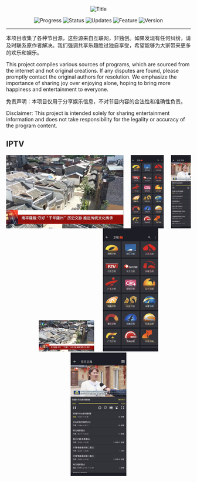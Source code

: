 <p align="center">
  <img width="600" src="https://img.shields.io/badge/-节目源分享 Program Source Sharing-blue?style=for-the-badge&logo=your-logo&logoColor=white" alt="Title">
</p>



<p align="center">
  <img src="https://img.shields.io/badge/Progress-In%20Development-yellow" alt="Progress">
  <img src="https://img.shields.io/badge/Status-Active-brightgreen" alt="Status">
  <img src="https://img.shields.io/badge/Updates-Regular-blue" alt="Updates">
  <img src="https://img.shields.io/badge/Feature-New-red" alt="Feature">
  <img src="https://img.shields.io/badge/Version-1.0-lightgrey" alt="Version">
</p>


---
本项目收集了各种节目源，这些源来自互联网，非独创。如果发现有任何纠纷，请及时联系原作者解决。我们强调共享乐趣胜过独自享受，希望能够为大家带来更多的欢乐和娱乐。

This project compiles various sources of programs, which are sourced from the internet and not original creations. If any disputes are found, please promptly contact the original authors for resolution. We emphasize the importance of sharing joy over enjoying alone, hoping to bring more happiness and entertainment to everyone.

免责声明：本项目仅用于分享娱乐信息，不对节目内容的合法性和准确性负责。

Disclaimer: This project is intended solely for sharing entertainment information and does not take responsibility for the legality or accuracy of the program content.


## IPTV

<div style="display: flex; flex-wrap: nowrap; overflow-x: auto; -webkit-overflow-scrolling: touch; justify-content: center; align-items: center; white-space: nowrap;">
  <img src="Logo/iptv.png" alt="电脑屏幕截图" style="width: auto; height: 200px; margin: 0 10px;">
  <img src="Logo/1.png" alt="手机屏幕截图" style="width: auto; height: 200px; margin: 0 10px;">
  <img src="Logo/2.png" alt="手机屏幕截图" style="width: auto; height: 200px; margin: 0 10px;">
</div>

<div style="text-align: center;">
  <img src="Logo/iptv.png" alt="电脑屏幕截图" width="30%" style="display: inline-block; margin: 0 10px;">
  <img src="Logo/1.png" alt="手机屏幕截图1" width="30%" style="display: inline-block; margin: 0 10px;">
  <img src="Logo/2.png" alt="手机屏幕截图2" width="30%" style="display: inline-block; margin: 0 10px;">
</div>





























